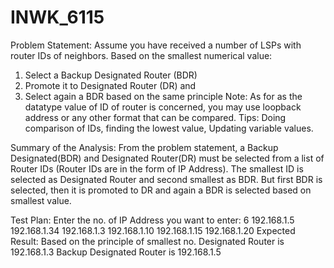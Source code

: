 # INWK_6115
Problem Statement:
Assume you have received a number of LSPs with router IDs of neighbors. Based on the smallest numerical value:
1.	Select a Backup Designated Router (BDR)
2.	Promote it to Designated Router (DR) and 
3.	Select again a BDR based on the same principle 
Note: As for as the datatype value of ID of router is concerned, you may use loopback address or any other format that can be compared.
Tips: Doing comparison of IDs, finding the lowest value, Updating variable values.



Summary of the Analysis:
From the problem statement, a Backup Designated(BDR) and Designated Router(DR) must be selected from a list of Router IDs (Router IDs are in the form of IP Address). The smallest ID is selected as Designated Router and second smallest as BDR.
But first BDR is selected, then it is promoted to DR and again a BDR is selected based on smallest value.


Test Plan:
Enter the no. of IP Address you want to enter: 6
192.168.1.5
192.168.1.34
192.168.1.3
192.168.1.10
192.168.1.15
192.168.1.20
Expected Result:
Based on the principle of smallest no.
Designated Router is 192.168.1.3
Backup Designated Router is 192.168.1.5
